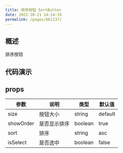 ```yaml
---
title: 排序按钮 SortButton
date: 2022-10-21 14:14:33
permalink: /pages/bb1137/
---
```

## 概述

排序按钮

## 代码演示

<SortButtonDemo />

## props

| 参数       | 说明       | 类型     | 默认值   |
| --------- | ---------- | ------- | ------- |
| size      | 按钮大小    | string  | default |
| showOrder | 是否显示排序 | boolean | true    |
| sort      | 排序       | string  | asc     |
| isSelect  | 是否选中    | boolean | false   |
